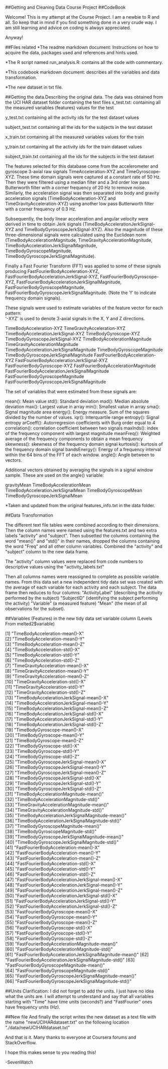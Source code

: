 ##Getting and Cleaning Data Course Project
##CodeBook

Welcome! This is my attempt at the Course Project. I am a newbie to R and all.
So keep that in mind if you find something done in a very crude way. 
I am still learning and advice on coding is always appreciated.

Anyway!


##Files related
*The readme markdown document: Instructions on how to acquire the data, packages used and references and hints used.

*The R script named run_analysis.R: contains all the code with commentary.

*This codebook markdown document: describes all the variables and data transformation.

*The new dataset in txt file.


##Getting the data.Describing the original data.
The data was obtained from the UCI HAR dataset folder containing the text files 
x_test.txt: containing all the measured variables (features) values for the test

y_test.txt containing all the activity ids for the test dataset values

subject_test.txt containing all the ids for the subjects in the test dataset

x_train.txt  containing all the measured variables values for the train

y_train.txt containing all the activity ids for the train dataset values

subject_train.txt  containing all the ids for the subjects in the test dataset

The features selected for this database come from the accelerometer and gyroscope 3-axial raw signals TimeAcceleration-XYZ and TimeGyroscope-XYZ. These time domain signals were captured at a constant rate of 50 Hz. Then they were filtered using a median filter and a 3rd order low pass Butterworth filter with a corner frequency of 20 Hz to remove noise. Similarly, the acceleration signal was then separated into body and gravity acceleration signals (TimeBodyAcceleration-XYZ and TimeGravityAcceleration-XYZ) using another low pass Butterworth filter with a corner frequency of 0.3 Hz. 

Subsequently, the body linear acceleration and angular velocity were derived in time to obtain Jerk signals (TimeBodyAccelerationJerkSignal-XYZ and TimeBodyGyroscopeJerkSignal-XYZ). Also the magnitude of these three-dimensional signals were calculated using the Euclidean norm (TimeBodyAccelerationMagnitude, TimeGravityAccelerationMagnitude, TimeBodyAccelerationJerkSignalMagnitude, TimeBodyGyroscopeMagnitude, TimeBodyGyroscopeJerkSignalMagnitude). 

Finally a Fast Fourier Transform (FFT) was applied to some of these signals producing FastFourierBodyAcceleration-XYZ, FastFourierBodyAccelerationJerkSignal-XYZ, FastFourierBodyGyroscope-XYZ, FastFourierBodyAccelerationJerkSignalMagnitude, FastFourierBodyGyroscopeMagnitude, FastFourierBodyGyroscopeJerkSignalMagnitude. (Note the 'f' to indicate frequency domain signals). 

These signals were used to estimate variables of the feature vector for each pattern:  
'-XYZ' is used to denote 3-axial signals in the X, Y and Z directions.

TimeBodyAcceleration-XYZ
TimeGravityAcceleration-XYZ
TimeBodyAccelerationJerkSignal-XYZ
TimeBodyGyroscope-XYZ
TimeBodyGyroscopeJerkSignal-XYZ
TimeBodyAccelerationMagnitude
TimeGravityAccelerationMagnitude
TimeBodyAccelerationJerkSignalMagnitude
TimeBodyGyroscopeMagnitude
TimeBodyGyroscopeJerkSignalMagnitude
FastFourierBodyAcceleration-XYZ
FastFourierBodyAccelerationJerkSignal-XYZ
FastFourierBodyGyroscope-XYZ
FastFourierBodyAccelerationMagnitude
FastFourierBodyAccelerationJerkSignalMagnitude
FastFourierBodyGyroscopeMagnitude
FastFourierBodyGyroscopeJerkSignalMagnitude

The set of variables that were estimated from these signals are: 

mean(): Mean value
std(): Standard deviation
mad(): Median absolute deviation 
max(): Largest value in array
min(): Smallest value in array
sma(): Signal magnitude area
energy(): Energy measure. Sum of the squares divided by the number of values. 
iqr(): Interquartile range 
entropy(): Signal entropy
arCoeff(): Autorregresion coefficients with Burg order equal to 4
correlation(): correlation coefficient between two signals
maxInds(): index of the frequency component with largest magnitude
meanFreq(): Weighted average of the frequency components to obtain a mean frequency
skewness(): skewness of the frequency domain signal 
kurtosis(): kurtosis of the frequency domain signal 
bandsEnergy(): Energy of a frequency interval within the 64 bins of the FFT of each window.
angle(): Angle between to vectors.

Additional vectors obtained by averaging the signals in a signal window sample. These are used on the angle() variable:

gravityMean
TimeBodyAccelerationMean
TimeBodyAccelerationJerkSignalMean
TimeBodyGyroscopeMean
TimeBodyGyroscopeJerkSignalMean

*Taken and updated from the original features_info.txt in the data folder.

  
##Data Transformation

The different text file tables were combined according to their dimensions. Then the column names were named using the features.txt and two extra labels "activity" and "subject". Then subsetted the columns containing the word "mean()" and "std()" in their names, dropped the columns containing the word "Freq" and all other column variables. Combined the "activity" and "subject" column to the new data frame.

The "activity" column values were replaced from code numbers to descriptive values using the "activity_labels.txt"

Then all columns names were reassigned to complete as possible variable names.
From this data set a new independent tidy data set was created with the average of each variable for each activity and each subject. The data frame then reduces to four columns: "ActivityLabel" (describing the acitivity performed by the subject) "SubjectID" (identifying the subject performing the activity) "Variable" (a measured feature) "Mean" (the mean of all observations for the subset).

##Variables (Features) in the new tidy data set variable column
(Levels From melted2$variable)

 [1] "TimeBodyAcceleration-mean()-X"                        
 [2] "TimeBodyAcceleration-mean()-Y"                        
 [3] "TimeBodyAcceleration-mean()-Z"                        
 [4] "TimeBodyAcceleration-std()-X"                         
 [5] "TimeBodyAcceleration-std()-Y"                         
 [6] "TimeBodyAcceleration-std()-Z"                         
 [7] "TimeGravityAcceleration-mean()-X"                     
 [8] "TimeGravityAcceleration-mean()-Y"                     
 [9] "TimeGravityAcceleration-mean()-Z"                     
[10] "TimeGravityAcceleration-std()-X"                      
[11] "TimeGravityAcceleration-std()-Y"                      
[12] "TimeGravityAcceleration-std()-Z"                      
[13] "TimeBodyAccelerationJerkSignal-mean()-X"              
[14] "TimeBodyAccelerationJerkSignal-mean()-Y"              
[15] "TimeBodyAccelerationJerkSignal-mean()-Z"              
[16] "TimeBodyAccelerationJerkSignal-std()-X"               
[17] "TimeBodyAccelerationJerkSignal-std()-Y"               
[18] "TimeBodyAccelerationJerkSignal-std()-Z"               
[19] "TimeBodyGyroscope-mean()-X"                           
[20] "TimeBodyGyroscope-mean()-Y"                           
[21] "TimeBodyGyroscope-mean()-Z"                           
[22] "TimeBodyGyroscope-std()-X"                            
[23] "TimeBodyGyroscope-std()-Y"                            
[24] "TimeBodyGyroscope-std()-Z"                            
[25] "TimeBodyGyroscopeJerkSignal-mean()-X"                 
[26] "TimeBodyGyroscopeJerkSignal-mean()-Y"                 
[27] "TimeBodyGyroscopeJerkSignal-mean()-Z"                 
[28] "TimeBodyGyroscopeJerkSignal-std()-X"                  
[29] "TimeBodyGyroscopeJerkSignal-std()-Y"                  
[30] "TimeBodyGyroscopeJerkSignal-std()-Z"                  
[31] "TimeBodyAccelerationMagnitude-mean()"                 
[32] "TimeBodyAccelerationMagnitude-std()"                  
[33] "TimeGravityAccelerationMagnitude-mean()"              
[34] "TimeGravityAccelerationMagnitude-std()"               
[35] "TimeBodyAccelerationJerkSignalMagnitude-mean()"       
[36] "TimeBodyAccelerationJerkSignalMagnitude-std()"        
[37] "TimeBodyGyroscopeMagnitude-mean()"                    
[38] "TimeBodyGyroscopeMagnitude-std()"                     
[39] "TimeBodyGyroscopeJerkSignalMagnitude-mean()"          
[40] "TimeBodyGyroscopeJerkSignalMagnitude-std()"           
[41] "FastFourierBodyAcceleration-mean()-X"                 
[42] "FastFourierBodyAcceleration-mean()-Y"                 
[43] "FastFourierBodyAcceleration-mean()-Z"                 
[44] "FastFourierBodyAcceleration-std()-X"                  
[45] "FastFourierBodyAcceleration-std()-Y"                  
[46] "FastFourierBodyAcceleration-std()-Z"                  
[47] "FastFourierBodyAccelerationJerkSignal-mean()-X"       
[48] "FastFourierBodyAccelerationJerkSignal-mean()-Y"       
[49] "FastFourierBodyAccelerationJerkSignal-mean()-Z"       
[50] "FastFourierBodyAccelerationJerkSignal-std()-X"        
[51] "FastFourierBodyAccelerationJerkSignal-std()-Y"        
[52] "FastFourierBodyAccelerationJerkSignal-std()-Z"        
[53] "FastFourierBodyGyroscope-mean()-X"                    
[54] "FastFourierBodyGyroscope-mean()-Y"                    
[55] "FastFourierBodyGyroscope-mean()-Z"                    
[56] "FastFourierBodyGyroscope-std()-X"                     
[57] "FastFourierBodyGyroscope-std()-Y"                     
[58] "FastFourierBodyGyroscope-std()-Z"                     
[59] "FastFourierBodyAccelerationMagnitude-mean()"          
[60] "FastFourierBodyAccelerationMagnitude-std()"           
[61] "FastFourierBodyAccelerationJerkSignalMagnitude-mean()"
[62] "FastFourierBodyAccelerationJerkSignalMagnitude-std()" 
[63] "FastFourierBodyGyroscopeMagnitude-mean()"             
[64] "FastFourierBodyGyroscopeMagnitude-std()"              
[65] "FastFourierBodyGyroscopeJerkSignalMagnitude-mean()"   
[66] "FastFourierBodyGyroscopeJerkSignalMagnitude-std()" 


##Units
Clarification: I did not forget to add the units. I just have no idea what the units are. I will attempt to understand and say that all variables starting with "Time" have time units (seconds?) and "FastFourier" ones have frequency units 
(Hz).

##New file
And finally the script writes the new dataset as a text file with the name "newUCIHARdataset.txt" on the following location "./data/newUCIHARdataset.txt"


And that is it. Many thanks to everyone at Coursera forums and StackOverflow.

I hope this makes sense to you reading this! 


-SevenWatch
